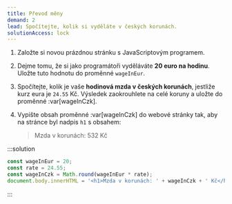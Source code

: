 ```yaml
---
title: Převod měny
demand: 2
lead: Spočítejte, kolik si vyděláte v českých korunách.
solutionAccess: lock
---
```


1. Založte si novou prázdnou stránku s JavaScriptovým programem.
1. Dejme tomu, že si jako programátoři vyděláváte **20 euro na hodinu**. Uložte tuto hodnotu do proměnné `wageInEur`.
1. Spočítejte, kolik je vaše **hodinová mzda v českých korunách**, jestliže kurz eura je `24.55` Kč. Výsledek zaokrouhlete na celé koruny a uložte do proměnné :var[wageInCzk].
1. Vypište obsah proměnné :var[wageInCzk] do webové stránky tak, aby na stránce byl nadpis `h1` s obsahem:

   > Mzda v korunách: 532 Kč

:::solution

```js
const wageInEur = 20;
const rate = 24.55;
const wageInCzk = Math.round(wageInEur * rate);
document.body.innerHTML = '<h1>Mzda v korunách: ' + wageInCzk + ' Kč</h1>';
```

:::
